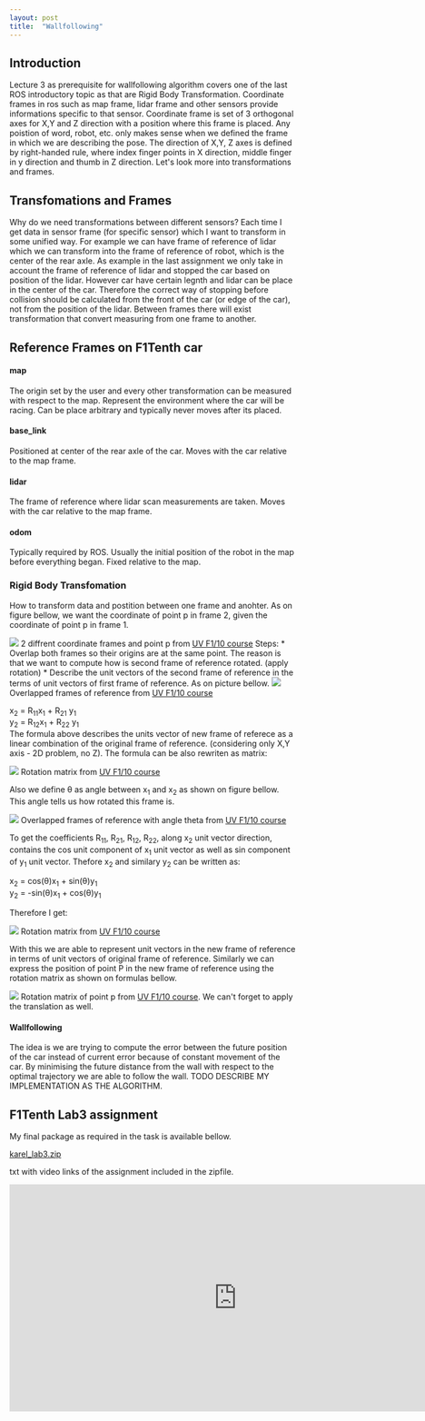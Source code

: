 ```yaml
---
layout: post
title:  "Wallfollowing"
---
```


## Introduction

Lecture 3 as prerequisite for wallfollowing algorithm covers one of the last ROS introductory topic as that are Rigid Body Transformation.
Coordinate frames in ros such as map frame, lidar frame and other sensors provide informations specific to that sensor. Coordinate frame is
set of 3 orthogonal axes for X,Y and Z direction with a position where this frame is placed. Any poistion of word, robot, etc. only makes sense
when we defined the frame in which we are describing the pose. The direction of X,Y, Z axes is defined by right-handed rule, where index finger points in
X direction, middle finger in y direction and thumb in Z direction. Let's look more into transformations and frames.

## Transfomations and Frames

Why do we need transformations between different sensors? Each time I get data in sensor frame (for specific sensor) which I want to transform in some unified way.
For example we can have frame of reference of lidar which we can transform into the frame of reference of robot, which is the center of the rear axle. As example in
the last assignment we only take in account the frame of reference of lidar and stopped the car based on position of the lidar. However car have certain legnth and lidar
can be place in the center of the car. Therefore the correct way of stopping before collision should be calculated from the front of the car (or edge of the car), not from the
position of the lidar. Between frames there will exist transformation that convert measuring from one frame to another.

## Reference Frames on F1Tenth car

#### map
The origin set by the user and every other transformation can be measured with respect to the map. Represent the environment where the car will be racing. Can be place arbitrary and typically never moves after its placed.

#### base_link
Positioned at center of the rear axle of the car. Moves with the car relative to the map frame.

#### lidar
The frame of reference where lidar scan measurements are taken. Moves with the car relative to the map frame.

#### odom
Typically required by ROS. Usually the initial position of the robot in the map before everything began. Fixed relative to the map.


### Rigid Body Transfomation

  How to transform data and postition between one frame and anohter. As on figure bellow, we want the coordinate of point p in frame 2, given the coordinate of point p in frame 1.

<img src="/assets/frames.png">
2 diffrent coordinate frames and point p from <a href="https://linklab-uva.github.io/autonomousracing/assets/files/ROS-tf.pdf">UV F1/10 course</a>
  Steps:
  * Overlap both frames so their origins are at the same point. The reason is that we want to compute how is second frame of reference rotated. (apply rotation)
  * Describe the unit vectors of the second frame of reference in the terms of unit vectors of first frame of reference. As on picture bellow.

<img src="/assets/frames2.png">
Overlapped frames of reference from <a href="https://linklab-uva.github.io/autonomousracing/assets/files/ROS-tf.pdf">UV F1/10 course</a>

x<sub>2</sub> = R<sub>11</sub>x<sub>1</sub> + R<sub>21</sub> y<sub>1</sub><br>
y<sub>2</sub> = R<sub>12</sub>x<sub>1</sub> + R<sub>22</sub> y<sub>1</sub><br>
The formula above describes the units vector of new frame of referece as a linear combination of the original frame of reference. (considering only X,Y axis - 2D problem, no Z).
The formula can be also rewriten as matrix:

<img src="/assets/rotation_matrix.png">
Rotation matrix from <a href="https://linklab-uva.github.io/autonomousracing/assets/files/ROS-tf.pdf">UV F1/10 course</a>

Also we define &theta; as angle between x<sub>1</sub> and x<sub>2</sub> as shown on figure bellow. This angle tells us how rotated this frame is.

<img src="/assets/theta.png">
Overlapped frames of reference with angle theta from <a href="https://linklab-uva.github.io/autonomousracing/assets/files/ROS-tf.pdf">UV F1/10 course</a>

To get the coefficients R<sub>11</sub>, R<sub>21</sub>, R<sub>12</sub>, R<sub>22</sub>, along x<sub>2</sub> unit vector direction, contains the cos unit component of x<sub>1</sub>
unit vector as well as sin component of y<sub>1</sub> unit vector. Thefore  x<sub>2</sub> and similary y<sub>2</sub> can be written as:


x<sub>2</sub> = cos(&theta;)x<sub>1</sub> + sin(&theta;)y<sub>1</sub><br>
y<sub>2</sub> = -sin(&theta;)x<sub>1</sub> + cos(&theta;)y<sub>1</sub><br>


Therefore I get:

<img src="/assets/rotation_matrix2.png">
Rotation matrix from <a href="https://linklab-uva.github.io/autonomousracing/assets/files/ROS-tf.pdf">UV F1/10 course</a>

With this we are able to represent unit vectors in the new frame of reference in terms of unit vectors of original frame of reference. Similarly we can express the position of point P in the new frame of reference using the rotation matrix as shown on formulas bellow.

<img src="/assets/rotation_p.png">
Rotation matrix of point p from <a href="https://linklab-uva.github.io/autonomousracing/assets/files/ROS-tf.pdf">UV F1/10 course</a>.
We can't forget to apply the translation as well.


#### Wallfollowing
The idea is we are trying to compute the error between the future position of the car instead of current error because of constant movement of the car.
By minimising the future distance from the wall with respect to the optimal trajectory we are able to follow the wall.
TODO DESCRIBE MY IMPLEMENTATION AS THE ALGORITHM.


## F1Tenth Lab3 assignment
My final package as required in the task is available bellow.

<a href="https://github.com/smejkka3/smejkka3.github.io/raw/master/assets/karel_lab3.zip">karel_lab3.zip</a>

txt with video links of the assignment included in the zipfile.

<iframe width="800" height="400" src="https://www.youtube.com/embed/5nLtlszkRvI" frameborder="0" allow="accelerometer; autoplay; clipboard-write; encrypted-media; gyroscope; picture-in-picture" allowfullscreen></iframe>
